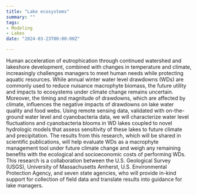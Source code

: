 ```yaml
---
title: "Lake ecosystems"
summary: ""
tags:
- Modeling
- Lakes
date: "2024-03-23T00:00:00Z"

---
```


Human acceleration of eutrophication through continued watershed and lakeshore development, combined with changes in temperature and climate, increasingly challenges managers to meet human needs while protecting aquatic resources. While annual winter water level drawdowns (WDs) are commonly used to reduce nuisance macrophyte biomass, the future utility and impacts to ecosystems under climate change remains uncertain. Moreover, the timing and magnitude of drawdowns, which are affected by climate, influences the negative impacts of drawdowns on lake water quality and food webs. Using remote sensing data, validated with on-the-ground water level and cyanobacteria data, we will characterize water level fluctuations and cyanobacteria blooms in WD lakes coupled to novel hydrologic models that assess sensitivity of these lakes to future climate and precipitation. The results from this research, which will be shared in scientific publications, will help evaluate WDs as a macrophyte management tool under future climate change and weigh any remaining benefits with the ecological and socioeconomic costs of performing WDs. This research is a collaboration between the U.S. Geological Survey (USGS), University of Massachusetts Amherst, U.S. Environmental Protection Agency, and seven state agencies, who will provide in-kind support for collection of field data and translate results into guidance for lake managers.

